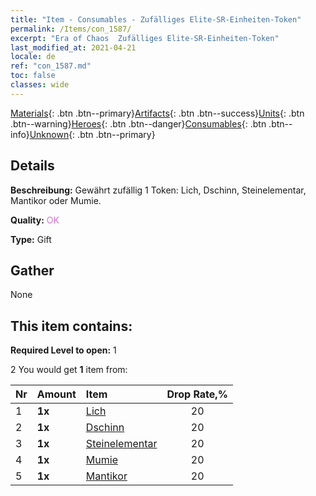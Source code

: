 ```yaml
---
title: "Item - Consumables - Zufälliges Elite-SR-Einheiten-Token"
permalink: /Items/con_1587/
excerpt: "Era of Chaos  Zufälliges Elite-SR-Einheiten-Token"
last_modified_at: 2021-04-21
locale: de
ref: "con_1587.md"
toc: false
classes: wide
---
```

 [Materials](/de/Items/){: .btn .btn--primary}[Artifacts](/de/Items/Artifacts/){: .btn .btn--success}[Units](/de/Items/Units/){: .btn .btn--warning}[Heroes](/de/Items/Heroes/){: .btn .btn--danger}[Consumables](/de/Items/Consumables/){: .btn .btn--info}[Unknown](/de/Items/Unknown/){: .btn .btn--primary}

## Details
 **Beschreibung:** Gewährt zufällig 1 Token: Lich, Dschinn, Steinelementar, Mantikor oder Mumie.

 **Quality:** <span style="color: #DA70D6">OK</span>

 **Type:** Gift

## Gather

  None

## This item contains:

 **Required Level to open:** 1

 2 You would get **1** item  from:

  | Nr | Amount |     Item    | Drop Rate,% |
  |:---|:-------|:------------|:---------:|
  | 1 |  **1x** | [Lich](/de/Items/unt_212/) | 20 | 
  | 2 |  **1x** | [Dschinn](/de/Items/unt_239/) | 20 | 
  | 3 |  **1x** | [Steinelementar](/de/Items/unt_266/) | 20 | 
  | 4 |  **1x** | [Mumie](/de/Items/unt_215/) | 20 | 
  | 5 |  **1x** | [Mantikor](/de/Items/unt_249/) | 20 | 
